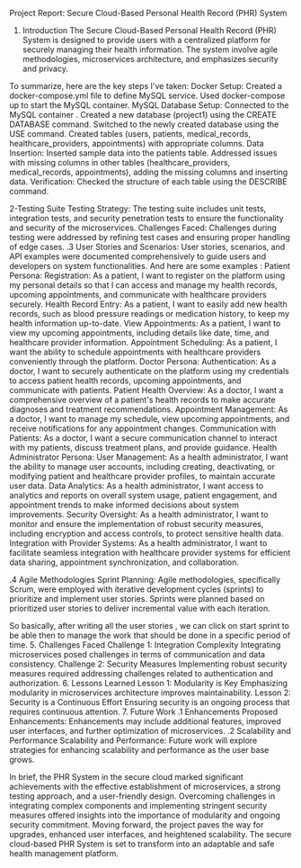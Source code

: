 Project Report: Secure Cloud-Based Personal Health Record (PHR) System

1. Introduction
The Secure Cloud-Based Personal Health Record (PHR) System is designed to provide users with a centralized platform for securely managing their health information.
The system involve agile methodologies, microservices architecture, and emphasizes security and privacy.

To summarize, here are the key steps I've taken:
Docker Setup:
Created a docker-compose.yml file to define  MySQL service.
Used docker-compose up to start the MySQL container.
MySQL Database Setup:
Connected to the MySQL container .
Created a new database (project1) using the CREATE DATABASE command.
Switched to the newly created database using the USE command.
Created tables (users, patients, medical_records, healthcare_providers, appointments) with appropriate columns.
Data Insertion:
Inserted sample data into the patients table.
Addressed issues with missing columns in other tables (healthcare_providers, medical_records, appointments), adding the missing columns and inserting data.
Verification:
Checked the structure of each table using the DESCRIBE command.

2-Testing Suite
Testing Strategy:
The testing suite includes unit tests, integration tests, and security penetration tests to ensure the functionality and security of the microservices.
Challenges Faced:
Challenges during testing were addressed by refining test cases and ensuring proper handling of edge cases.
.3 User Stories and Scenarios:
User stories, scenarios, and API examples were documented comprehensively to guide users and developers on system functionalities.
And here are some examples : 
Patient Persona:
Registration:
As a patient, I want to register on the platform using my personal details so that I can access and manage my health records, upcoming appointments, and communicate with healthcare providers securely.
Health Record Entry:
As a patient, I want to easily add new health records, such as blood pressure readings or medication history, to keep my health information up-to-date.
View Appointments:
As a patient, I want to view my upcoming appointments, including details like date, time, and healthcare provider information.
Appointment Scheduling:
As a patient, I want the ability to schedule appointments with healthcare providers conveniently through the platform.
Doctor Persona:
Authentication:
As a doctor, I want to securely authenticate on the platform using my credentials to access patient health records, upcoming appointments, and communicate with patients.
Patient Health Overview:
As a doctor, I want a comprehensive overview of a patient's health records to make accurate diagnoses and treatment recommendations.
Appointment Management:
As a doctor, I want to manage my schedule, view upcoming appointments, and receive notifications for any appointment changes.
Communication with Patients:
As a doctor, I want a secure communication channel to interact with my patients, discuss treatment plans, and provide guidance.
Health Administrator Persona:
User Management:
As a health administrator, I want the ability to manage user accounts, including creating, deactivating, or modifying patient and healthcare provider profiles, to maintain accurate user data.
Data Analytics:
As a health administrator, I want access to analytics and reports on overall system usage, patient engagement, and appointment trends to make informed decisions about system improvements.
Security Oversight:
As a health administrator, I want to monitor and ensure the implementation of robust security measures, including encryption and access controls, to protect sensitive health data.
Integration with Provider Systems:
As a health administrator, I want to facilitate seamless integration with healthcare provider systems for efficient data sharing, appointment synchronization, and collaboration.

.4 Agile Methodologies
Sprint Planning:
Agile methodologies, specifically Scrum, were employed with iterative development cycles (sprints) to prioritize and implement user stories.
Sprints were planned based on prioritized user stories to deliver incremental value with each iteration.

So basically, after writing all the user stories , we can click on start sprint to be able then to manage the work that should be done in a specific period of time.
5. Challenges Faced
Challenge 1: Integration Complexity
Integrating microservices posed challenges in terms of communication and data consistency.
Challenge 2: Security Measures
Implementing robust security measures required addressing challenges related to authentication and authorization.
6. Lessons Learned
Lesson 1: Modularity is Key
Emphasizing modularity in microservices architecture improves maintainability.
Lesson 2: Security is a Continuous Effort
Ensuring security is an ongoing process that requires continuous attention.
7. Future Work
.1 Enhancements
Proposed Enhancements:
Enhancements may include additional features, improved user interfaces, and further optimization of microservices.
.2 Scalability and Performance
Scalability and Performance:
Future work will explore strategies for enhancing scalability and performance as the user base grows.

In brief, the PHR System in the secure cloud marked significant achievements with the effective establishment of microservices, a strong testing approach, and a user-friendly design. Overcoming challenges in integrating complex components and implementing stringent security measures offered insights into the importance of modularity and ongoing security commitment. Moving forward, the project paves the way for upgrades, enhanced user interfaces, and heightened scalability. The secure cloud-based PHR System is set to transform into an adaptable and safe health management platform.
